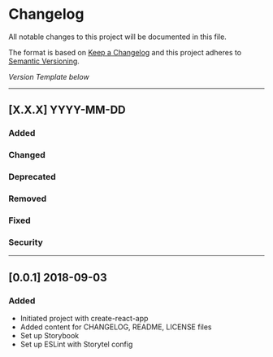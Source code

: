# Changelog
All notable changes to this project will be documented in this file.

The format is based on [Keep a Changelog](http://keepachangelog.com/)
and this project adheres to [Semantic Versioning](http://semver.org/).


*Version Template below*

---
## [X.X.X] YYYY-MM-DD

### Added
### Changed
### Deprecated
### Removed
### Fixed
### Security
---

## [0.0.1] 2018-09-03

### Added
- Initiated project with create-react-app
- Added content for CHANGELOG, README, LICENSE files
- Set up Storybook
- Set up ESLint with Storytel config
